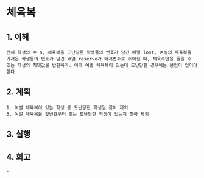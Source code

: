# 체육복

## 1. 이해
    전체 학생의 수 n, 체육복을 도난당한 학생들의 번호가 담긴 배열 lost, 여벌의 체육복을 가져온 학생들의 번호가 담긴 배열 reserve가 매개변수로 주어질 때, 체육수업을 들을 수 있는 학생의 최댓값을 반환하라. 이때 여벌 체육복이 있는데 도난당한 경우에는 본인이 입어야 한다.

## 2. 계획
    1. 여벌 체육복이 있는 학생 중 도난당한 학생일 찾아 제외
    3. 여벌 체육복을 앞번호부터 맞는 도난당한 학생이 있는지 찾아 제외

## 3. 실행

## 4. 회고
    - 